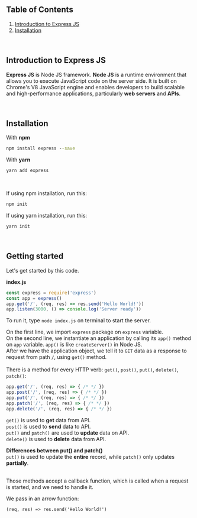 ## Table of Contents
1. [Introduction to Express JS](#introduction-to-express-js)
2. [Installation](#installation)

<br>

## Introduction to Express JS
**Express JS** is Node JS framework. **Node JS** is a runtime environment that allows you to execute JavaScript code on the server side. It is built on Chrome's V8 JavaScript engine and enables developers to build scalable and high-performance applications, particularly **web servers** and **APIs**. 

<br>

## Installation
With **npm**
```cmd
npm install express --save
```
With **yarn**
``` cmd
yarn add express
```

<br>

If using npm installation, run this:
``` cmd
npm init
```
If using yarn installation, run this:
``` cmd
yarn init
```

<br>

## Getting started

Let's get started by this code.

**index.js**
``` javascript
const express = require('express')
const app = express()
app.get('/', (req, res) => res.send('Hello World!'))
app.listen(3000, () => console.log('Server ready'))
```

To run it, type `node index.js` on terminal to start the server.

On the first line, we import `express` package on `express` variable. 
<br>
On the second line, we instantiate an application by calling its `app()` method on `app` variable. `app()` is like `createServer()` in Node JS.
<br>
After we have the application object, we tell it to `GET` data as a response to request from path `/`, using `get()` method.
<br>
<br>
There is a method for every HTTP verb: `get()`, `post()`, `put()`, `delete()`, `patch()`:
``` javascript
app.get('/', (req, res) => { /* */ })
app.post('/', (req, res) => { /* */ })
app.put('/', (req, res) => { /* */ })
app.patch('/', (req, res) => { /* */ })
app.delete('/', (req, res) => { /* */ })
```
`get()` is used to **get** data from API.
<br>
`post()` is used to **send** data to API.
<br>
`put()` and `patch()` are used to **update** data on API.
<br>
`delete()` is used to **delete** data from API.
<br>

**Differences between put() and patch()**
<br>
`put()` is used to update the **entire** record, while `patch()` only updates **partially**.

<br>
Those methods accept a callback function, which is called when a request is started, and we
need to handle it.
<br>

We pass in an arrow function:
``` javasscript
(req, res) => res.send('Hello World!')
```
